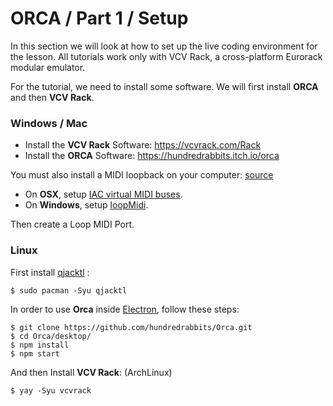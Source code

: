  # ORCA / Part 1 / Setup 

In this section we will look at how to set up the live coding environment for the lesson. All tutorials work only with VCV Rack, a cross-platform Eurorack modular emulator.

For the tutorial, we need to install some software. We will first install **ORCA** and then **VCV Rack**. 

### Windows / Mac

- Install the **VCV Rack** Software: https://vcvrack.com/Rack
- Install the **ORCA** Software: https://hundredrabbits.itch.io/orca

You must also install a MIDI loopback on your computer: [source](https://github.com/hundredrabbits/Orca/blob/61a3731e22ae72e4be9c1e9de57907690b6beb3e/resources/TUTORIAL.md)

- On **OSX**, setup [IAC virtual MIDI buses](https://help.ableton.com/hc/en-us/articles/209774225-Using-virtual-MIDI-buses).
- On **Windows**, setup [loopMidi](http://www.tobias-erichsen.de/software/loopmidi.html).

Then create a Loop MIDI Port.

### Linux 

First install [qjacktl](https://qjackctl.sourceforge.io/) :

```
$ sudo pacman -Syu qjacktl
```

In order to use **Orca** inside [Electron](https://electronjs.org/), follow these steps:

```
$ git clone https://github.com/hundredrabbits/Orca.git
$ cd Orca/desktop/
$ npm install
$ npm start
```

And then Install **VCV Rack**: (ArchLinux)

```
$ yay -Syu vcvrack
```



